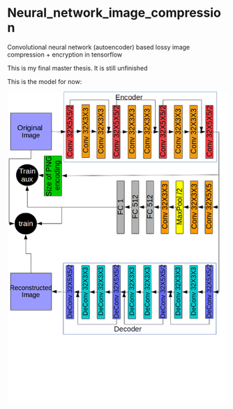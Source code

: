 # Neural_network_image_compression
Convolutional neural network (autoencoder) based lossy image compression + encryption in tensorflow

This is my final master thesis. It is still unfinished

This is the model for now:

![alt text](https://github.com/AlexFuster/Neural_network_image_compression/blob/master/docs/network_architecture.png)
